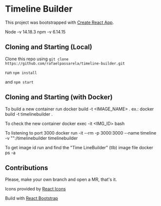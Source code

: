 # Timeline Builder

This project was bootstrapped with [Create React App](https://github.com/facebook/create-react-app).

Node -v 14.18.3
npm -v 6.14.15

## Cloning and Starting (Local)

Clone this repo using `git clone https://github.com/rafaelpassarela/timeline-builder.git`

run `npm install`

and `npm start`

## Cloning and Starting (with Docker)
To build a new container run
docker build -t <IMAGE_NAME> .
ex.: docker build -t timelinebuilder .

To check the new container
docker exec -it <IMG_ID> bash

To listening to port 3000
docker run -it --rm -p 3000:3000 --name timeline -v "<PROJECT PATH>":/timelinebuilder timelinebuilder

To get image id run and find the "Time LineBuilder" (tlb) image file
docker ps -a
## Contributions

Please, make your own branch and open a MR, that's it.


Icons provided by [React Icons](https://react-icons.github.io/react-icons)

Build with [React Bootstrap](https://react-bootstrap.github.io/)